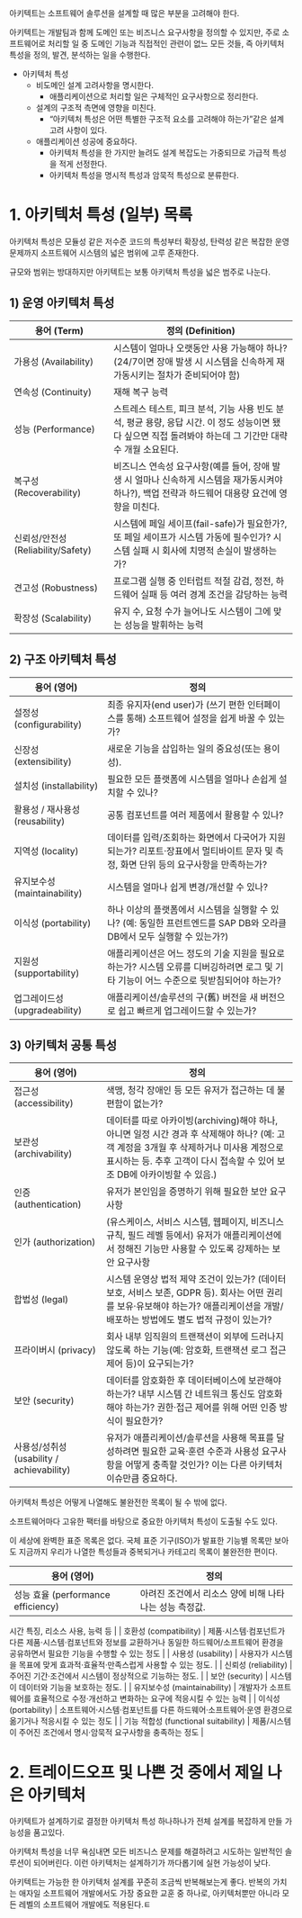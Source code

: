 아키텍트는 소프트웨어 솔루션을 설계할 때 많은 부분을 고려해야 한다.

아키텍트는 개발팀과 함께 도메인 또는 비즈니스 요구사항을 정의할 수 있지만, 주로 소프트웨어로 처리할 일 중 도메인 기능과 직접적인 관련이 없느 모든 것들, 즉 아키텍처 특성을 정의, 발견, 분석하는 일을 수행한다.

- 아키텍처 특성
    - 비도메인 설계 고려사항을 명시한다.
        - 애플리케이션으로 처리할 일은 구체적인 요구사항으로 정리한다.
    - 설계의 구조적 측면에 영향을 미친다.
        - “아키텍처 특성은 어떤 특별한 구조적 요소를 고려해야 하는가”같은 설계 고려 사항이 있다.
    - 애플리케이션 성공에 중요하다.
        - 아키텍처 특성을 한 가지만 늘려도 설계 복잡도는 가중되므로 가급적 특성을 적게 선정한다.
        - 아키텍처 특성을 명시적 특성과 암묵적 특성으로 분류한다.

# 1. 아키텍처 특성 (일부) 목록

아키텍처 특성은 모듈성 같은 저수준 코드의 특성부터 확장성, 탄력성 같은 복잡한 운영 문제까지 소프트웨어 시스템의 넓은 범위에 고루 존재한다.

규모와 범위는 방대하지만 아키텍트는 보통 아키텍처 특성을 넓은 범주로 나눈다.

## 1) 운영 아키텍처 특성

| 용어 (Term) | 정의 (Definition) |
| --- | --- |
| 가용성 (Availability) | 시스템이 얼마나 오랫동안 사용 가능해야 하나? (24/7이면 장애 발생 시 시스템을 신속하게 재가동시키는 절차가 준비되어야 함) |
| 연속성 (Continuity) | 재해 복구 능력 |
| 성능 (Performance) | 스트레스 테스트, 피크 분석, 기능 사용 빈도 분석, 평균 용량, 응답 시간. 이 정도 성능이면 됐다 싶으면 직접 돌려봐야 하는데 그 기간만 대략 수 개월 소요된다. |
| 복구성 (Recoverability) | 비즈니스 연속성 요구사항(예를 들어, 장애 발생 시 얼마나 신속하게 시스템을 재가동시켜야 하나?), 백업 전략과 하드웨어 대용량 요건에 영향을 미친다. |
| 신뢰성/안전성 (Reliability/Safety) | 시스템에 페일 세이프(fail-safe)가 필요한가?, 또 페일 세이프가 시스템 가동에 필수인가? 시스템 실패 시 회사에 치명적 손실이 발생하는가? |
| 견고성 (Robustness) | 프로그램 실행 중 인터럽트 적절 감검, 정전, 하드웨어 실패 등 여러 경계 조건을 감당하는 능력 |
| 확장성 (Scalability) | 유지 수, 요청 수가 늘어나도 시스템이 그에 맞는 성능을 발휘하는 능력 |

## 2) 구조 아키텍처 특성

| **용어 (영어)** | **정의** |
| --- | --- |
| 설정성 (configurability) | 최종 유지자(end user)가 (쓰기 편한 인터페이스를 통해) 소프트웨어 설정을 쉽게 바꿀 수 있는가? |
| 신장성 (extensibility) | 새로운 기능을 삽입하는 일의 중요성(또는 용이성). |
| 설치성 (installability) | 필요한 모든 플랫폼에 시스템을 얼마나 손쉽게 설치할 수 있나? |
| 활용성 / 재사용성 (reusability) | 공통 컴포넌트를 여러 제품에서 활용할 수 있나? |
| 지역성 (locality) | 데이터를 입력/조회하는 화면에서 다국어가 지원되는가? 리포트·장표에서 멀티바이트 문자 및 측정, 화면 단위 등의 요구사항을 만족하는가? |
| 유지보수성 (maintainability) | 시스템을 얼마나 쉽게 변경/개선할 수 있나? |
| 이식성 (portability) | 하나 이상의 플랫폼에서 시스템을 실행할 수 있나? (예: 동일한 프런트엔드를 SAP DB와 오라클 DB에서 모두 실행할 수 있는가?) |
| 지원성 (supportability) | 애플리케이션은 어느 정도의 기술 지원을 필요로 하는가? 시스템 오류를 디버깅하려면 로그 및 기타 기능이 어느 수준으로 뒷받침되어야 하는가? |
| 업그레이드성 (upgradeability) | 애플리케이션/솔루션의 구(舊) 버전을 새 버전으로 쉽고 빠르게 업그레이드할 수 있는가? |

## 3) 아키텍처 공통 특성

| **용어 (영어)** | **정의** |
| --- | --- |
| 접근성 (accessibility) | 색맹, 청각 장애인 등 모든 유저가 접근하는 데 불편함이 없는가? |
| 보관성 (archivability) | 데이터를 따로 아카이빙(archiving)해야 하나, 아니면 일정 시간 경과 후 삭제해야 하나? (예: 고객 계정을 3개월 후 삭제하거나 미사용 계정으로 표시하는 등. 추후 고객이 다시 접속할 수 있어 보조 DB에 아카이빙할 수 있음.) |
| 인증 (authentication) | 유저가 본인임을 증명하기 위해 필요한 보안 요구사항 |
| 인가 (authorization) | (유스케이스, 서비스 시스템, 웹페이지, 비즈니스 규칙, 필드 레벨 등에서) 유저가 애플리케이션에서 정해진 기능만 사용할 수 있도록 강제하는 보안 요구사항 |
| 합법성 (legal) | 시스템 운영상 법적 제약 조건이 있는가? (데이터 보호, 서비스 보존, GDPR 등). 회사는 어떤 권리를 보유·유보해야 하는가? 애플리케이션을 개발/배포하는 방법에도 별도 법적 규정이 있는가? |
| 프라이버시 (privacy) | 회사 내부 임직원의 트랜잭션이 외부에 드러나지 않도록 하는 기능(예: 암호화, 트랜잭션 로그 접근 제어 등)이 요구되는가? |
| 보안 (security) | 데이터를 암호화한 후 데이터베이스에 보관해야 하는가? 내부 시스템 간 네트워크 통신도 암호화해야 하는가? 권한·접근 제어를 위해 어떤 인증 방식이 필요한가? |
| 사용성/성취성 (usability / achievability) | 유저가 애플리케이션/솔루션을 사용해 목표를 달성하려면 필요한 교육·훈련 수준과 사용성 요구사항을 어떻게 충족할 것인가? 이는 다른 아키텍처 이슈만큼 중요하다. |

아키텍처 특성은 어떻게 나열해도 불완전한 목록이 될 수 밖에 없다.

소프트웨어마다 고유한 팩터를 바탕으로 중요한 아키텍처 특성이 도출될 수도 있다.

이 세상에 완벽한 표준 목록은 없다. 국체 표준 기구(ISO)가 발표한 기능별 목록만 보아도 지금까지 우리가 나열한 특성들과 중복되거나 카테고리 목록이 불완전한 편이다.

| **용어 (영어)** | **정의** |
| --- | --- |
| 성능 효율 (performance efficiency) | 아려진 조건에서 리소스 양에 비해 나타나는 성능 측정값.

시간 특징, 리소스 사용, 능력 등 |
| 호환성 (compatibility) | 제품·시스템·컴포넌트가 다른 제품·시스템·컴포넌트와 정보를 교환하거나 동일한 하드웨어/소프트웨어 환경을 공유하면서 필요한 기능을 수행할 수 있는 정도  |
| 사용성 (usability) | 사용자가 시스템을 목표에 맞게 효과적·효율적·만족스럽게 사용할 수 있는 정도.  |
| 신뢰성 (reliability) | 주어진 기간·조건에서 시스템이 정상적으로 기능하는 정도. |
| 보안 (security) | 시스템이 데이터와 기능을 보호하는 정도. |
| 유지보수성 (maintainability) | 개발자가 소프트웨어를 효율적으로 수정·개선하고 변화하는 요구에 적응시킬 수 있는 능력 |
| 이식성 (portability) | 소프트웨어·시스템·컴포넌트를 다른 하드웨어·소프트웨어·운영 환경으로 옮기거나 적응시킬 수 있는 정도 |
| 기능 적합성 (functional suitability) | 제품/시스템이 주어진 조건에서 명시·암묵적 요구사항을 충족하는 정도 |

# 2. 트레이드오프 및 나쁜 것 중에서 제일 나은 아키텍처

아키텍트가 설계하기로 결정한 아키텍처 특성 하나하나가 전체 설계를 복잡하게 만들 가능성을 품고있다.

아키텍처 특성을 너무 욕심내면 모든 비즈니스 문제를 해결하려고 시도하는 일반적인 솔루션이 되어버린다. 이런 아키텍처는 설계하기가 까다롭기에 실현 가능성이 낮다.

아키텍트는 가능한 한 아키텍처 설계를 꾸준히 조금씩 반복해보는게 좋다. 반복의 가치는 애자일 소프트웨어 개발에서도 가장 중요한 교훈 중 하나로, 아키텍처뿐만 아니라 모든 레벨의 소프트웨어 개발에도 적용된다.ㅌ
